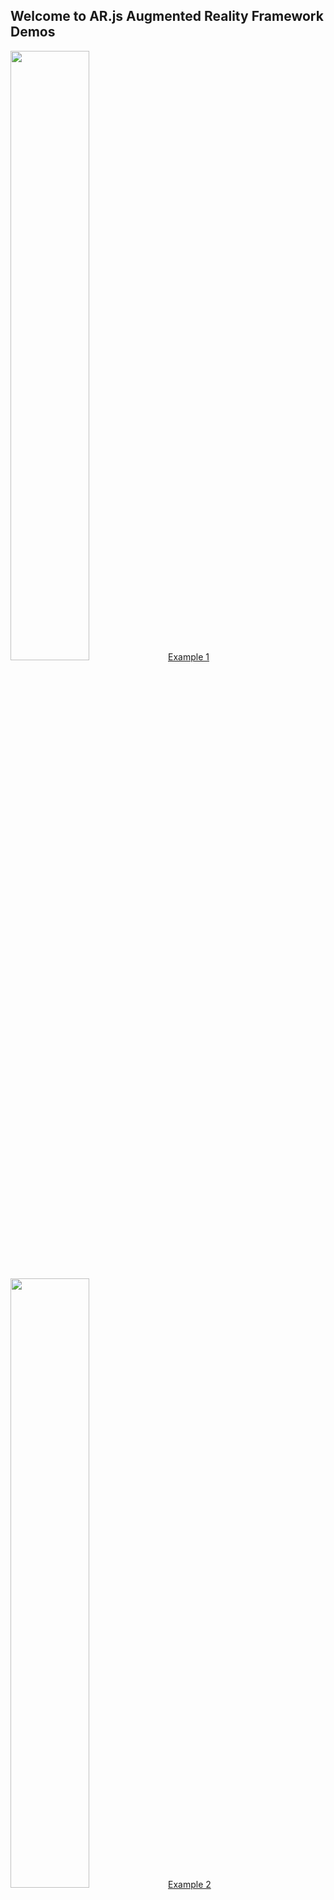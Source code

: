 ## Welcome to AR.js Augmented Reality Framework Demos

<a href="https://comancheace.github.io/AR.js-Demos/arjs_demo/index.html" target="_blank"><img src="https://comancheace.github.io/AR.js-Demos/arjs_demo/assets/hiro.png" style="width:50%">Example 1</a>

<a href="https://comancheace.github.io/AR.js-Demos/arjs_demo_2/index.html" target="_blank"><img src="https://comancheace.github.io/AR.js-Demos/arjs_demo_2/assets/circles.png" style="width:50%">Example 2</a> 
